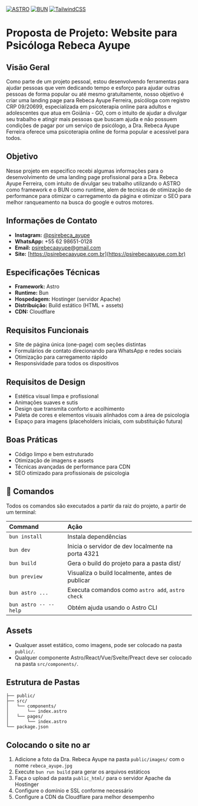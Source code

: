 [![ASTRO](https://img.shields.io/badge/ASTRO-v2.0.0-blue)](https://astro.build/)
[![BUN](https://img.shields.io/badge/BUN-v1.0.0-blue)](https://bun.sh/)
[![TailwindCSS](https://img.shields.io/badge/TailwindCSS-v3.0.0-blue)](https://tailwindcss.com/)

# Proposta de Projeto: Website para Psicóloga Rebeca Ayupe

## Visão Geral
Como parte de um projeto pessoal, estou desenvolvendo ferramentas para ajudar pessoas que vem dedicando tempo e esforço para ajudar outras pessoas de forma popular ou até mesmo gratuitamente, nosso objetivo é criar uma landing page para Rebeca Ayupe Ferreira, psicóloga com registro CRP 09/20699, especializada em psicoterapia online para adultos e adolescentes que atua em Goiânia - GO, com o intuito de ajudar a divulgar seu trabalho e atingir mais pessoas que buscam ajuda e não possuem condições de pagar por um serviço de psicólogo, a Dra. Rebeca Ayupe Ferreira oferece uma psicoterapia online de forma popular e acessível para todos.

## Objetivo
Nesse projeto em especifico recebi algumas informações para o desenvolvimento de uma landing page profissional para a Dra. Rebeca Ayupe Ferreira, com intuito de divulgar seu trabalho utilizando o ASTRO como framework e o BUN como runtime, alem de tecnicas de otimização de performance para otimizar o carregamento da página e otimizar o SEO para melhor ranqueamento na busca do google e outros motores.

## Informações de Contato
- **Instagram:** [@psirebeca_ayupe](https://www.instagram.com/psirebeca_ayupe/)
- **WhatsApp:** +55 62 98651-0128
- **Email:** [psirebecaayupe@gmail.com](mailto:psirebecaayupe@gmail.com)
- **Site:** [https://psirebecaayupe.com.br](https://psirebecaayupe.com.br)

## Especificações Técnicas
- **Framework:** Astro
- **Runtime:** Bun
- **Hospedagem:** Hostinger (servidor Apache)
- **Distribuição:** Build estático (HTML + assets)
- **CDN:** Cloudflare

## Requisitos Funcionais
- Site de página única (one-page) com seções distintas
- Formulários de contato direcionando para WhatsApp e redes sociais
- Otimização para carregamento rápido
- Responsividade para todos os dispositivos

## Requisitos de Design
- Estética visual limpa e profissional
- Animações suaves e sutis
- Design que transmita conforto e acolhimento
- Paleta de cores e elementos visuais alinhados com a área de psicologia
- Espaço para imagens (placeholders iniciais, com substituição futura)

## Boas Práticas
- Código limpo e bem estruturado
- Otimização de imagens e assets
- Técnicas avançadas de performance para CDN
- SEO otimizado para profissionais de psicologia

## 🧞 Comandos

Todos os comandos são executados a partir da raiz do projeto, a partir de um terminal:

| Command                   | Ação                                              |
| :------------------------ | :-----------------------------------------------  |
| `bun install`             | Instala dependências                              |
| `bun dev`                 | Inicia o servidor de dev localmente na porta 4321 |
| `bun build`               | Gera o build do projeto para a pasta dist/        |
| `bun preview`             | Visualiza o build localmente, antes de publicar   |
| `bun astro ...`           | Executa comandos como `astro add`, `astro check`  |
| `bun astro -- --help`     | Obtém ajuda usando o Astro CLI                    |

## Assets
- Qualquer asset estático, como imagens, pode ser colocado na pasta `public/`.
- Qualquer componente Astro/React/Vue/Svelte/Preact deve ser colocado na pasta `src/components/`.

## Estrutura de Pastas

```text
├── public/
├── src/
│   └── components/
│       └── index.astro
│   └── pages/
│       └── index.astro
└── package.json
```

## Colocando o site no ar

1. Adicione a foto da Dra. Rebeca Ayupe na pasta `public/images/` com o nome `rebeca_ayupe.jpg`
2. Execute `bun run build` para gerar os arquivos estáticos
3. Faça o upload da pasta `public_html/` para o servidor Apache da Hostinger
4. Configure o domínio e SSL conforme necessário
5. Configure a CDN da Cloudflare para melhor desempenho